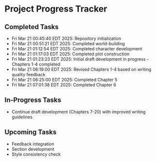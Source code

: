 # Project Progress Tracker
## Completed Tasks
- Fri Mar 21 00:45:40 EDT 2025: Repository initialization
- Fri Mar 21 00:51:21 EDT 2025: Completed world-building
- Fri Mar 21 01:12:54 EDT 2025: Completed character development
- Fri Mar 21 01:17:03 EDT 2025: Completed plot construction
- Fri Mar 21 01:23:23 EDT 2025: Initial draft development in progress - Chapters 1-4 completed
- Fri Mar 21 06:19:00 EDT 2025: Revised Chapters 1-4 based on writing quality feedback
- Fri Mar 21 06:25:00 EDT 2025: Completed Chapter 5
- Fri Mar 21 07:01:38 EDT 2025: Completed Chapter 6
## In-Progress Tasks
- Continue draft development (Chapters 7-20) with improved writing guidelines
## Upcoming Tasks
- Feedback integration
- Section development
- Style consistency check
